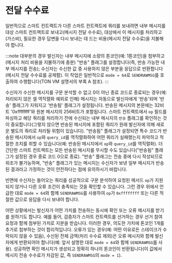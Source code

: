 # 전달 수수료

일반적으로 스마트 컨트랙트가 다른 스마트 컨트랙트에 쿼리를 보내려면 내부 메시지를 대상 스마트 컨트랙트로 보내고(메시지 전달 수수료), 대상에서 이 메시지를 처리하고(가스비), 필요한 경우 답변을 다시 보내는 데 드는 비용(메시지 전달 수수료)을 지불해야 합니다.

:::note
대부분의 경우 발신자는 내부 메시지에 소량의 톤코인(예: 1톤코인)을 첨부하고(메시지 처리 비용을 지불하기에 충분) "반송" 플래그를 설정합니다(즉, 반송 가능한 내부 메시지를 전송); 수신자는 수신한 값 중 사용하지 않은 부분을 응답으로 반환합니다(메시지 전달 수수료를 공제함). 이 작업은 일반적으로 `mode = 64`로 `SENDRAWMSG`를 호출하여 수행합니다(TON VM 설명서의 부록 A 참조).
:::

수신자가 수신한 메시지를 구문 분석할 수 없고 0이 아닌 종료 코드로 종료되는 경우(예: 처리되지 않은 셀 역직렬화 예외로 인해) 메시지는 자동으로 발신자에게 '반송'되며 '반송' 플래그가 지워지고 '반송됨' 플래그가 설정됩니다. 반송된 메시지의 본문에는 32비트 '0xffffffff'와 원본 메시지의 256비트가 포함됩니다. 스마트 컨트랙트에서 `op` 필드를 파싱하고 해당 쿼리를 처리하기 전에 수신되는 내부 메시지의 `반송` 플래그를 확인하는 것이 중요합니다(그렇지 않으면 반송된 메시지에 포함된 쿼리가 원래 발신자에 의해 새로운 별도의 쿼리로 처리될 위험이 있습니다). "반송됨" 플래그가 설정되면 특수 코드가 반송된 메시지에서 `op`와 `query_id`를 역직렬화하여 어떤 쿼리가 실패했는지 파악하고 적절한 조치를 취할 수 있습니다(예: 반송된 메시지에서 `op`와 `query_id`를 역직렬화). 더 간단한 스마트 컨트랙트는 모든 반송된 메시지를 무시할 수도 있습니다("반송됨" 플래그가 설정된 경우 종료 코드 0으로 종료). "반송" 플래그는 전송 중에 다시 작성되므로 위조가 불가능하며, "반송" 플래그가 있는 메시지는 수신자가 보낸 일부 메시지가 반송된 결과라고 가정하는 것이 안전하다는 점에 유의하시기 바랍니다.

반면에 수신자는 들어오는 쿼리를 성공적으로 구문 분석하여 요청된 메서드 `op`가 지원되지 않거나 다른 오류 조건이 충족되는 것을 확인할 수 있습니다. 그런 경우 위에서 언급한 대로 `mode = 64`와 함께 `SENDRAWMSG`를 사용하여 `op`가 `0xffffffff` 또는 다른 적절한 값으로 응답을 다시 보내야 합니다.

어떤 상황에서는 발신자가 어떤 가치를 전송하는 동시에 확인 또는 오류 메시지를 받기를 원하기도 합니다. 예를 들어, 검증자가 스마트 컨트랙트를 선거하는 경우 선거 참여 요청과 함께 첨부된 가치로 지분을 받습니다. 이러한 경우, 의도한 가치에 톤코인 1개를 추가로 첨부하는 것이 합리적입니다. 오류가 있는 경우(예: 어떤 이유로든 스테이크가 수락되지 않을 수 있음), 수신된 전체 금액(처리 수수료 제외)은 오류 메시지와 함께 발신자에게 반환되어야 합니다(예: 앞서 설명한 대로 `mode = 64`와 함께 `SENDRAWMSG`를 사용). 성공하면 확인 메시지가 생성되고 정확히 하나의 톤코인이 반환됩니다(이 값에서 메시지 전송 수수료가 차감된 값, 즉 `SENDRAWMSG`의 `mode = 1`).
